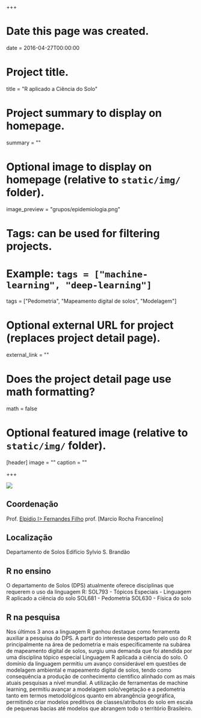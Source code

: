 +++
# Date this page was created.
date = 2016-04-27T00:00:00

# Project title.
title = "R aplicado a Ciência do Solo"

# Project summary to display on homepage.
summary = ""

# Optional image to display on homepage (relative to `static/img/` folder).
image_preview = "grupos/epidemiologia.png"

# Tags: can be used for filtering projects.
# Example: `tags = ["machine-learning", "deep-learning"]`
tags = ["Pedometria", "Mapeamento digital de solos", "Modelagem"]

# Optional external URL for project (replaces project detail page).
external_link = ""

# Does the project detail page use math formatting?
math = false

# Optional featured image (relative to `static/img/` folder).
[header]
image = ""
caption = ""

+++

<img src = "/img/grupos/epidemiologia_header.jpg">

## Coordenação

Prof. [Elpidio I> Fernandes Filho](https://www.researchgate.net/profile/Elpidio_Fernandes_Filho)
prof. [Marcio Rocha Francelino]
## Localização
Departamento de Solos
Edifício Sylvio S. Brandão

## R no ensino
O departamento de Solos (DPS) atualmente oferece disciplinas que requerem o uso da linguagem R:
SOL793 - Tópicos Especiais - Linguagem R aplicado a ciência do solo
SOL681 - Pedometria
SOL630 - Física do solo

## R na pesquisa
Nos últimos 3 anos a linguagem R ganhou destaque como ferramenta auxiliar a pesquisa do DPS. A partir do interesse despertado pelo uso do R principalmente na área de pedometria e mais especificamente na subárea de mapeamento digital de solos, surgiu uma demanda que foi atendida por uma disciplina tópico especial Linguagem R aplicada a ciência do solo. O domínio da linguagem permitiu um avanço considerável em questões de modelagem ambiental e mapeamento digital de solos, tendo como consequência a produção de conhecimento cientifico alinhado com as mais atuais pesquisas a nível mundial. A utilização de ferramentas de machine learning, permitiu avançar a modelagem solo/vegetação e a pedometria tanto em termos metodológicos quanto em abrangência geográfica, permitindo criar modelos preditivos de classes/atributos do solo em escala de pequenas bacias até modelos que abrangem todo o território Brasileiro.


